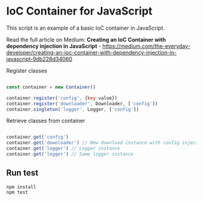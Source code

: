 # IoC Container for JavaScript

This script is an example of a basic IoC container in JavaScript.

Read the full article on Medium: **Creating an IoC Container with dependency injection in JavaScript** - https://medium.com/the-everyday-developer/creating-an-ioc-container-with-dependency-injection-in-javascript-9db228d34060

Register classes

```javascript

const container = new Container()

container.register('config', {key:value})
container.register('downloader', Downloader, ['config']) 
container.singleton('logger', Logger, ['config'])

```

Retrieve classes from container


```javascript

container.get('config')
container.get('downloader') // New download instance with config injected in constructor 
container.get('logger') // Logger instance
container.get('logger') // Same logger instance

```

## Run test

```
npm install
npm test
```
